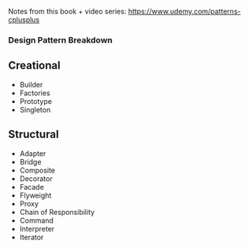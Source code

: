 Notes from this book + video series:
https://www.udemy.com/patterns-cplusplus

### Design Pattern Breakdown

## Creational
* Builder
* Factories
* Prototype
* Singleton

## Structural
* Adapter
* Bridge
* Composite
* Decorator
* Facade
* Flyweight
* Proxy
* Chain of Responsibility
* Command
* Interpreter
* Iterator
